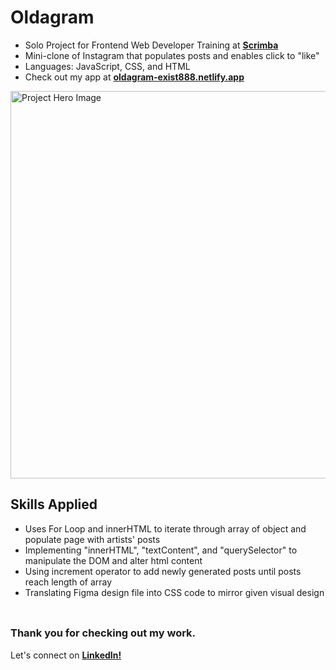# __Oldagram__
- Solo Project for Frontend Web Developer Training at <a href="https://v2.scrimba.com">__Scrimba__</a><br/>
- Mini-clone of Instagram that populates posts and enables click to "like"
- Languages: JavaScript, CSS, and HTML
- Check out my app at <a href="https://oldagram-exist888.netlify.app/">__oldagram-exist888.netlify.app__</a>

<img src="https://github.com/user-attachments/assets/63570865-448c-4f6c-9084-fb9dc318eb15" alt="Project Hero Image" width="620">
<br/>

## __Skills Applied__
- Uses For Loop and innerHTML to iterate through array of object and populate page with artists' posts
- Implementing "innerHTML", "textContent", and "querySelector" to manipulate the DOM and alter html content 
- Using increment operator to add newly generated posts until posts reach length of array
- Translating Figma design file into CSS code to mirror given visual design
<br/> <br/>

##
### __Thank you for checking out my work.__
Let's connect on <a href="https://www.linkedin.com/in/filip-herbst/">__LinkedIn!__</a>
